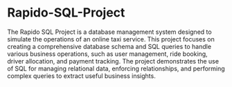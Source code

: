 # Rapido-SQL-Project

The Rapido SQL Project is a database management system designed to simulate the operations of an online taxi service. This project focuses on creating a comprehensive database schema and SQL queries to handle various business operations, such as user management, ride booking, driver allocation, and payment tracking. The project demonstrates the use of SQL for managing relational data, enforcing relationships, and performing complex queries to extract useful business insights.
